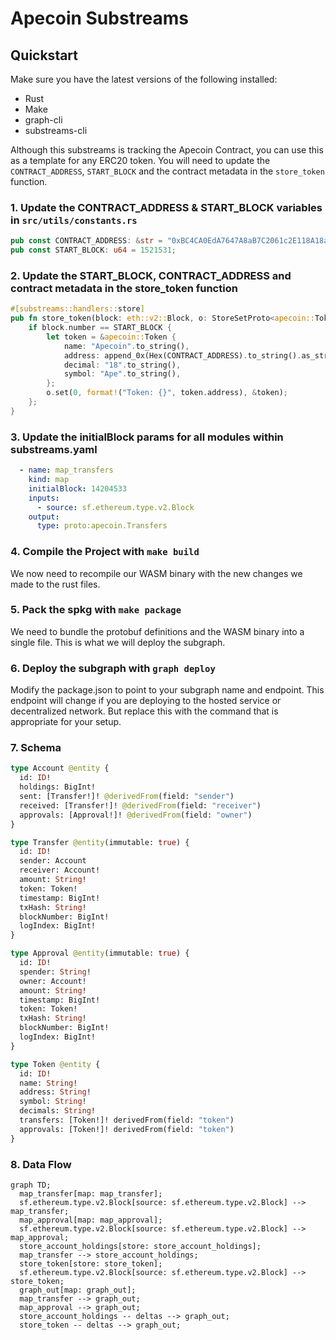 # Apecoin Substreams

## Quickstart

Make sure you have the latest versions of the following installed:

- Rust
- Make
- graph-cli
- substreams-cli

Although this substreams is tracking the Apecoin Contract, you can use this as a template for any ERC20 token. You will need to update the `CONTRACT_ADDRESS`, `START_BLOCK` and the contract metadata in the `store_token` function.

### 1. Update the CONTRACT_ADDRESS & START_BLOCK variables in `src/utils/constants.rs`

```rust
pub const CONTRACT_ADDRESS: &str = "0xBC4CA0EdA7647A8aB7C2061c2E118A18a936f13D";
pub const START_BLOCK: u64 = 1521531;
```

### 2. Update the START_BLOCK, CONTRACT_ADDRESS and contract metadata in the store_token function

```rust
#[substreams::handlers::store]
pub fn store_token(block: eth::v2::Block, o: StoreSetProto<apecoin::Token>) {
    if block.number == START_BLOCK {
        let token = &apecoin::Token {
            name: "Apecoin".to_string(),
            address: append_0x(Hex(CONTRACT_ADDRESS).to_string().as_str()),
            decimal: "18".to_string(),
            symbol: "Ape".to_string(),
        };
        o.set(0, format!("Token: {}", token.address), &token);
    };
}
```

### 3. Update the initialBlock params for all modules within substreams.yaml

```yaml
  - name: map_transfers
    kind: map
    initialBlock: 14204533
    inputs:
      - source: sf.ethereum.type.v2.Block
    output:
      type: proto:apecoin.Transfers
```

### 4. Compile the Project with  `make build`

We now need to recompile our WASM binary with the new changes we made to the rust files.

### 5. Pack the spkg with `make package`

We need to bundle the protobuf definitions and the WASM binary into a single file. This is what we will deploy the subgraph.

### 6. Deploy the subgraph with `graph deploy`

Modify the package.json to point to your subgraph name and endpoint.
This endpoint will change if you are deploying to the hosted service or decentralized network. But replace this with the command that is appropriate for your setup.

### 7. Schema

```graphql
type Account @entity {
  id: ID!
  holdings: BigInt!
  sent: [Transfer!]! @derivedFrom(field: "sender")
  received: [Transfer!]! @derivedFrom(field: "receiver")
  approvals: [Approval!]! @derivedFrom(field: "owner")
}

type Transfer @entity(immutable: true) {
  id: ID!
  sender: Account
  receiver: Account!
  amount: String!
  token: Token!
  timestamp: BigInt!
  txHash: String!
  blockNumber: BigInt!
  logIndex: BigInt!
}

type Approval @entity(immutable: true) {
  id: ID!
  spender: String!
  owner: Account!
  amount: String!
  timestamp: BigInt!
  token: Token!
  txHash: String!
  blockNumber: BigInt!
  logIndex: BigInt!
}

type Token @entity {
  id: ID!
  name: String!
  address: String!
  symbol: String!
  decimals: String!
  transfers: [Token!]! derivedFrom(field: "token")
  approvals: [Token!]! derivedFrom(field: "token")
}
```

### 8. Data Flow

```mermaid
graph TD;
  map_transfer[map: map_transfer];
  sf.ethereum.type.v2.Block[source: sf.ethereum.type.v2.Block] --> map_transfer;
  map_approval[map: map_approval];
  sf.ethereum.type.v2.Block[source: sf.ethereum.type.v2.Block] --> map_approval;
  store_account_holdings[store: store_account_holdings];
  map_transfer --> store_account_holdings;
  store_token[store: store_token];
  sf.ethereum.type.v2.Block[source: sf.ethereum.type.v2.Block] --> store_token;
  graph_out[map: graph_out];
  map_transfer --> graph_out;
  map_approval --> graph_out;
  store_account_holdings -- deltas --> graph_out;
  store_token -- deltas --> graph_out;

```
